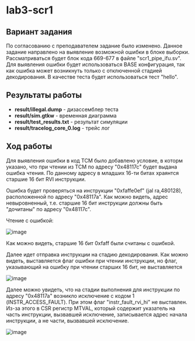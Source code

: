 # lab3-scr1
## Вариант задания

По согласованию с преподавателем задание было изменено. Данное задание направлено на выявление возможной ошибки в блоке выборки. Рассматриваться будет блок кода 669-677 в файле "scr1_pipe_ifu.sv". Для выявления ошибки будет использоваться BASE конфигурация, так как ошибка может возникнуть только с отключенной стадией декодирования. В качестве теста будет использоваться тест "hello".

## Результаты работы

* **result/illegal.dump** - дизассемблер теста
* **result/sim.gtkw** - временная диаграмма
* **result/test_results.txt** - результат симуляции
* **result/tracelog_core_0.log** - трейс лог

## Ход работы
Для выявления ошибки в код TCM было добавлено условие, в которм указано, что при чтении из TCM по адресу "0x48117c" будет выдана ошибка чтения. По данному адресу в младших 16-ти битах храянтся старшие 16 бит RVI инструкции.

Ошибка будет проверяться на инструкции "0xfaffe0ef" (jal	ra,480128), расположенной по адресу "0x48117a". Как можно видеть, адрес невыровненный, т.е. старшие 16 бит инструкции должны быть "дочитаны" по адресу "0x48117c". 

Чтение с ошибкой:

![image](https://github.com/lokki11199/scr1/assets/131533616/655a359b-7152-4017-aeed-464d2986e1a1)

Как можно видеть, старшие 16 бит 0xfaff были считаны с ошибкой.

Далее идет отправка инструкции на стадию декодирования. Как можно видеть, выставляется флаг ошибки при чтении инструкции, но флаг, указывающий на ошибку при чтении старших 16 бит, не выставляется

![image](https://github.com/lokki11199/scr1/assets/131533616/32689509-eb48-493c-b886-41957c764282)

Далее можно увидеть, что на стадии выполнения для инструкции по адресу "0x48117a" возникло исключение с кодом 1 (INSTR_ACCESS_FAULT). При этом флаг "instr_fault_rvi_hi" не выставлен. Из-за этого в CSR регистр MTVAL, который содержит указатель на часть инструкции, вызвавшей исключение, записывается адрес начала инструкции, а не части, вызвавшей исключение.

![image](https://github.com/lokki11199/scr1/assets/131533616/e7c24d6c-dd41-4b45-b60e-41e2dac47b82)

